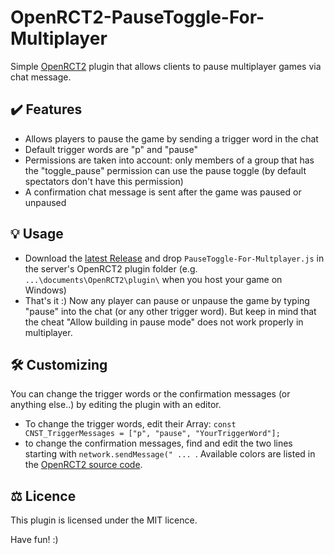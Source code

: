 # OpenRCT2-PauseToggle-For-Multiplayer
Simple [OpenRCT2](https://github.com/OpenRCT2/OpenRCT2) plugin that allows clients to pause multiplayer games via chat message.

## ✔️ Features
* Allows players to pause the game by sending a trigger word in the chat
* Default trigger words are "p" and "pause"
* Permissions are taken into account: only members of a group that has the "toggle_pause" permission can use the pause toggle (by default spectators don't have this permission)
* A confirmation chat message is sent after the game was paused or unpaused

## 💡 Usage
* Download the [latest Release](https://github.com/kscheel/OpenRCT2-PauseToggle-For-Multiplayer/releases/latest) and drop `PauseToggle-For-Multplayer.js` in the server's OpenRCT2 plugin folder (e.g. `...\documents\OpenRCT2\plugin\` when you host your game on Windows)
* That's it :) Now any player can pause or unpause the game by typing "pause" into the chat (or any other trigger word). But keep in mind that the cheat "Allow building in pause mode" does not work properly in multiplayer.

## 🛠 Customizing
You can change the trigger words or the confirmation messages (or anything else..) by editing the plugin with an editor.
* To change the trigger words, edit their Array: `const CNST_TriggerMessages = ["p", "pause", "YourTriggerWord"];`
* to change the confirmation messages, find and edit the two lines starting with `network.sendMessage(" ... `. Available colors are listed in the [OpenRCT2 source code](https://github.com/OpenRCT2/OpenRCT2/blob/develop/src/openrct2/localisation/FormatCodes.cpp).

## ⚖️ Licence
This plugin is licensed under the MIT licence.

Have fun! :)
